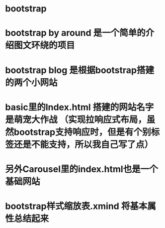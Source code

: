 # bootstrap
# bootstrap by around  是一个简单的介绍图文环绕的项目
# bootstrap blog  是根据bootstrap搭建的两个小网站
# basic里的Index.html 搭建的网站名字是萌宠大作战 （实现拉响应式布局，虽然bootstrap支持响应时，但是有个别标签还是不能支持，所以我自己写了点）
# 另外Carousel里的index.html也是一个基础网站
# bootstrap样式缩放表.xmind  将基本属性总结起来


